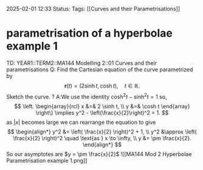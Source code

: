 2025-02-01 12:33
Status: 
Tags: [[Curves and their Parametrisations]]
# parametrisation of a hyperbolae example 1

TD: YEAR1::TERM2::MA144 Modelling 2::01 Curves and their parametrisations 
Q: Find the Cartesian equation of the curve parametrized  
by  $$ \mathbf{r}(t) = (2 \sinh t, \cosh t), \quad t \in \mathbb{R}. $$Sketch the curve.
?
A:We use the identity  $\cosh^2 t - \sinh^2 t = 1$ so,
$$
\left.
\begin{array}{rcl}
x &=& 2 \sinh t, \\
y &=& \cosh t
\end{array}
\right\}
\implies y^2 - \left(\frac{x}{2}\right)^2 = 1.
$$
as $|x|$ becomes large we can rearrange the equation to give
$$
\begin{align*}
y^2 &= \left( \frac{x}{2} \right)^2 + 1, \\
y^2 &\approx \left( \frac{x}{2} \right)^2 \quad \text{as } x \to \infty, \\
y &= \pm \frac{x}{2}.
\end{align*}
$$So our asymptotes are $y = \pm \frac{x}{2}$
![[MA144 Mod 2 Hyperbolae Parametrisation example 1.png]]
<!--ID: 1738414270255-->



